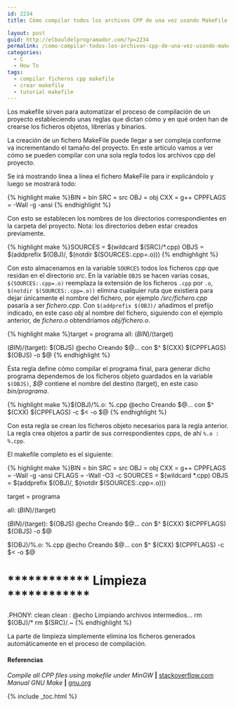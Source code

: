 ```yaml
---
id: 2234
title: Cómo compilar todos los archivos CPP de una vez usando MakeFile

layout: post
guid: http://elbauldelprogramador.com/?p=2234
permalink: /como-compilar-todos-los-archivos-cpp-de-una-vez-usando-makefile/
categories:
  - C
  - How To
tags:
  - compilar ficheros cpp makefile
  - crear makefile
  - tutorial makefile
---
```

Los makefile sirven para automatizar el proceso de compilación de un proyecto estableciendo unas reglas que dictan cómo y en qué orden han de crearse los ficheros objetos, librerías y binarios.

La creación de un fichero MakeFile puede llegar a ser compleja conforme va incrementando el tamaño del proyecto. En este artículo vamos a ver cómo se pueden compilar con una sola regla todos los archivos cpp del proyecto.

<!--more-->

Se irá mostrando línea a línea el fichero MakeFile para ir explicándolo y luego se mostrará todo:

{% highlight make %}BIN       = bin
SRC 	  = src
OBJ 	  = obj
CXX 	  = g++
CPPFLAGS  = -Wall -g -ansi
{% endhighlight %}

Con esto se establecen los nombres de los directorios correspondientes en la carpeta del proyecto. Nota: los directorios deben estar creados previamente.

{% highlight make %}SOURCES = $(wildcard $(SRC)/*.cpp)
OBJS = $(addprefix $(OBJ)/, $(notdir $(SOURCES:.cpp=.o)))
{% endhighlight %}

Con esto almacenamos en la variable `SOURCES` todos los ficheros cpp que residan en el directorio *src*. En la variable `OBJS` se hacen varias cosas, `$(SOURCES:.cpp=.o)` reemplaza la extensión de los ficheros `.cpp` por `.o`, `$(notdir $(SOURCES:.cpp=.o))` elimina cualquier ruta que existiera para dejar únicamente el nombre del fichero, por ejemplo */src/fichero.cpp* pasaría a ser *fichero.cpp*. Con `$(addprefix $(OBJ)/` añadimos el prefijo indicado, en este caso *obj* al nombre del fichero, siguiendo con el ejemplo anterior, de *fichero.o* obtendríamos *obj/fichero.o*. 

{% highlight make %}target = programa
all: $(BIN)/$(target)

$(BIN)/$(target): $(OBJS)
	@echo Creando $@... con $^
	$(CXX) $(CPPFLAGS) $(OBJS) -o $@
{% endhighlight %}

Ésta regla define cómo compilar el programa final, para generar dicho programa dependemos de los ficheros objeto guardados en la variable `$(OBJS)`, *$@* contiene el nombre del destino (target), en este caso *bin/programa*.

{% highlight make %}$(OBJ)/%.o: %.cpp
	@echo Creando $@... con $^
	$(CXX) $(CPPFLAGS) -c $< -o $@
{% endhighlight %}

Con esta regla se crean los ficheros objeto necesarios para la regla anterior. La regla crea objetos a partir de sus correspondientes cpps, de ahí `%.o : %.cpp`.

El makefile completo es el siguiente:

{% highlight make %}BIN       = bin
SRC 	  = src
OBJ 	  = obj
CXX 	  = g++
CPPFLAGS  = -Wall -g -ansi
CFLAGS    = -Wall -O3 -c
SOURCES = $(wildcard *.cpp)
OBJS = $(addprefix $(OBJ)/, $(notdir $(SOURCES:.cpp=.o)))

target = programa

all: $(BIN)/$(target)

$(BIN)/$(target): $(OBJS)
	@echo Creando $@... con $^
	$(CXX) $(CPPFLAGS) $(OBJS) -o $@

$(OBJ)/%.o: %.cpp
	@echo Creando $@... con $^
	$(CXX) $(CPPFLAGS) -c $< -o $@

# ************ Limpieza ************
.PHONY: clean
clean :
	@echo Limpiando archivos intermedios...
	rm $(OBJ)/*
	rm $(SRC)/*.*~
{% endhighlight %}

La parte de limpieza simplemente elimina los ficheros generados automáticamente en el proceso de compilación.

#### Referencias

*Compile all CPP files using makefile under MinGW* **|** <a href="http://stackoverflow.com/a/13109884/1612432" target="_blank">stackoverflow.com</a>  
*Manual GNU Make* **|** <a href="https://www.gnu.org/software/make/manual/html_node/File-Name-Functions.html" target="_blank">gnu.org</a>



{% include _toc.html %}
